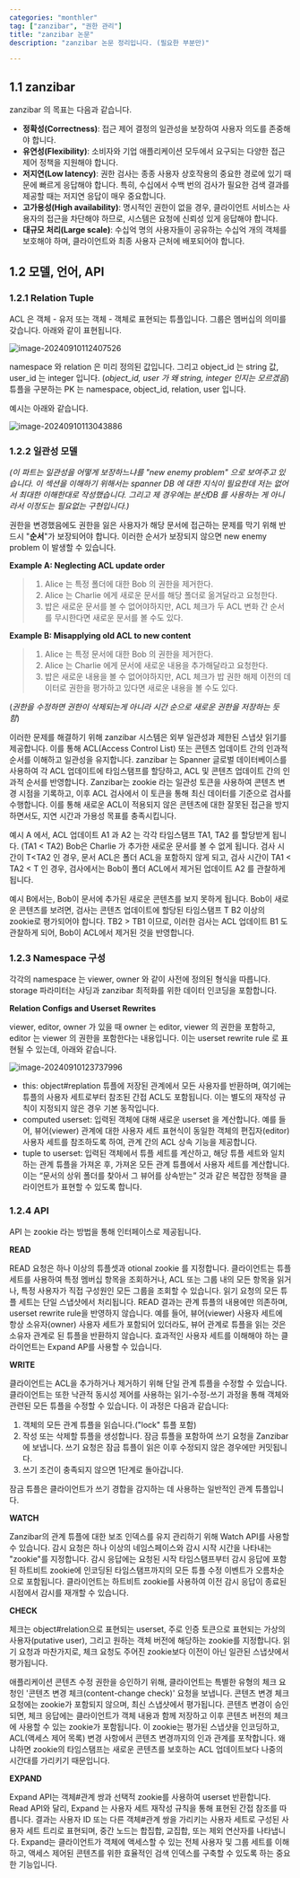 ```yaml
---
categories: "monthler"
tag: ["zanzibar", "권한 관리"]
title: "zanzibar 논문"
description: "zanzibar 논문 정리입니다. (필요한 부분만)"

---
```


## 1.1 zanzibar

zanzibar 의 목표는 다음과 같습니다.

- **정확성(Correctness)**: 접근 제어 결정의 일관성을 보장하여 사용자 의도를 존중해야 합니다.
- **유연성(Flexibility)**: 소비자와 기업 애플리케이션 모두에서 요구되는 다양한 접근 제어 정책을 지원해야 합니다.
- **저지연(Low latency)**: 권한 검사는 종종 사용자 상호작용의 중요한 경로에 있기 때문에 빠르게 응답해야 합니다. 특히, 수십에서 수백 번의 검사가 필요한 검색 결과를 제공할 때는 저지연 응답이 매우 중요합니다.
- **고가용성(High availability)**: 명시적인 권한이 없을 경우, 클라이언트 서비스는 사용자의 접근을 차단해야 하므로, 시스템은 요청에 신뢰성 있게 응답해야 합니다.
- **대규모 처리(Large scale)**: 수십억 명의 사용자들이 공유하는 수십억 개의 객체를 보호해야 하며, 클라이언트와 최종 사용자 근처에 배포되어야 합니다.

## 1.2 모델, 언어, API

### 1.2.1 Relation Tuple

ACL 은 객체 - 유저 또는 객체 - 객체로 표현되는 튜플입니다. 그룹은 멤버십의 의미를 갖습니다. 아래와 같이 표현됩니다.

![image-20240910112407526](../../images/2024-09-10-zenzibar/image-20240910112407526.png)

namespace 와 relation 은 미리 정의된 값입니다. 그리고 object_id 는 string 값, user_id 는 integer 입니다. (*object_id, user 가 왜 string, integer 인지는 모르겠음*) 튜플을 구분하는 PK 는 namespace, object_id, relation, user 입니다.

예시는 아래와 같습니다.

![image-20240910113043886](../../images/2024-09-10-zenzibar/image-20240910113043886.png)

### 1.2.2 일관성 모델

*(이 파트는 일관성을 어떻게 보장하느냐를 "new enemy problem" 으로 보여주고 있습니다. 이 섹션을 이해하기 위해서는 spanner DB 에 대한 지식이 필요한데 저는 없어서 최대한 이해한대로 작성했습니다. 그리고 제 경우에는 분산DB 를 사용하는 게 아니라서 이정도는 필요없는 구현입니다.)*

권한을 변경했음에도 권한을 잃은 사용자가 해당 문서에 접근하는 문제를 막기 위해 반드시 "**순서**"가 보장되어야 합니다. 이러한 순서가 보장되지 않으면 new enemy problem 이 발생할 수 있습니다.

**Example A: Neglecting ACL update order** 

> 1. Alice 는 특정 폴더에 대한 Bob 의 권한을 제거한다.
> 1. Alice 는 Charlie 에게 새로운 문서를 해당 폴더로 옮겨달라고 요청한다.
> 1. 밥은 새로운 문서를 볼 수 없어야하지만, ACL 체크가 두 ACL 변화 간 순서를 무시한다면 새로운 문서를 볼 수도 있다.

**Example B: Misapplying old ACL to new content** 

> 1. Alice 는 특정 문서에 대한 Bob 의 권한을 제거한다.
> 1. Alice 는 Charlie 에게 문서에 새로운 내용을 추가해달라고 요청한다.
> 1. 밥은 새로운 내용을 볼 수 없어야하지만, ACL 체크가 밥 권한 해제 이전의 데이터로 권한을 평가하고 있다면 새로운 내용을 볼 수도 있다.

(*권한을 수정하면 권한이 삭제되는게 아니라 시간 순으로 새로운 권한을 저장하는 듯 함*)

이러한 문제를 해결하기 위해 zanzibar 시스템은 외부 일관성과 제한된 스냅샷 읽기를 제공합니다. 이를 통해 ACL(Access Control List) 또는 콘텐츠 업데이트 간의 인과적 순서를 이해하고 일관성을 유지합니다. zanzibar 는 Spanner 글로벌 데이터베이스를 사용하여 각 ACL 업데이트에 타임스탬프를 할당하고, ACL 및 콘텐츠 업데이트 간의 인과적 순서를 반영합니다. Zanzibar는 zookie 라는 일관성 토큰을 사용하여 콘텐츠 변경 시점을 기록하고, 이후 ACL 검사에서 이 토큰을 통해 최신 데이터를 기준으로 검사를 수행합니다. 이를 통해 새로운 ACL이 적용되지 않은 콘텐츠에 대한 잘못된 접근을 방지하면서도, 지연 시간과 가용성 목표를 충족시킵니다.

  예시 A 에서, ACL 업데이트 A1 과 A2 는 각각 타임스탬프 TA1, TA2 를 할당받게 됩니다. (TA1 < TA2) Bob은 Charlie 가 추가한 새로운 문서를 볼 수 없게 됩니다. 검사 시간이 T<TA2 인 경우, 문서 ACL은 폴더 ACL을 포함하지 않게 되고, 검사 시간이 TA1 < TA2 < T 인 경우, 검사에서는 Bob이 폴더 ACL에서 제거된 업데이트 A2 를 관찰하게 됩니다.

예시 B에서는, Bob이 문서에 추가된 새로운 콘텐츠를 보지 못하게 됩니다. Bob이 새로운 콘텐츠를 보려면, 검사는 콘텐츠 업데이트에 할당된 타임스탬프 T B2 이상의 zookie로 평가되어야 합니다. TB2 > TB1 이므로, 이러한 검사는 ACL 업데이트 B1 도 관찰하게 되어, Bob이 ACL에서 제거된 것을 반영합니다.

### 1.2.3 Namespace 구성

각각의 namespace 는 viewer, owner 와 같이 사전에 정의된 형식을 따릅니다. storage 파라미터는 샤딩과  zanzibar 최적화를 위한 데이터 인코딩을 포함합니다.

**Relation Configs and Userset Rewrites**

viewer, editor, owner 가 있을 때 owner 는 editor, viewer 의 권한을 포함하고, editor 는  viewer 의 권한을 포함한다는 내용입니다. 이는 userset rewrite rule 로 표현될 수 있는데, 아래와 같습니다.

![image-20240910123737996](../../images/2024-09-10-zenzibar/image-20240910123737996.png)

- this: object#replation 튜플에 저장된 관계에서 모든 사용자를 반환하며, 여기에는 튜플의 사용자 세트로부터 참조된 간접 ACL도 포함됩니다. 이는 별도의 재작성 규칙이 지정되지 않은 경우 기본 동작입니다.
- computed userset: 입력된 객체에 대해 새로운 userset 을 계산합니다. 예를 들어, 뷰어(viewer) 관계에 대한 사용자 세트 표현식이 동일한 객체의 편집자(editor) 사용자 세트를 참조하도록 하여, 관계 간의 ACL 상속 기능을 제공합니다.
- tuple to userset: 입력된 객체에서 튜플 세트를 계산하고, 해당 튜플 세트와 일치하는 관계 튜플을 가져온 후, 가져온 모든 관계 튜플에서 사용자 세트를 계산합니다. 이는 “문서의 상위 폴더를 찾아서 그 뷰어를 상속받는” 것과 같은 복잡한 정책을 클라이언트가 표현할 수 있도록 합니다.

### 1.2.4 API

API 는 zookie 라는 방법을 통해 인터페이스로 제공됩니다.

**READ**

READ 요청은 하나 이상의 튜플셋과 otional zookie 를 지정합니다. 클라이언트는 튜플 세트를 사용하여 특정 멤버십 항목을 조회하거나, ACL 또는 그룹 내의 모든 항목을 읽거나, 특정 사용자가 직접 구성원인 모든 그룹을 조회할 수 있습니다. 읽기 요청의 모든 튜플 세트는 단일 스냅샷에서 처리됩니다. READ 결과는 관계 튜플의 내용에만 의존하며, userset rewrite rule을 반영하지 않습니다. 예를 들어, 뷰어(viewer) 사용자 세트에 항상 소유자(owner) 사용자 세트가 포함되어 있더라도, 뷰어 관계로 튜플을 읽는 것은 소유자 관계로 된 튜플을 반환하지 않습니다. 효과적인 사용자 세트를 이해해야 하는 클라이언트는 Expand AP를 사용할 수 있습니다.

**WRITE**

클라이언트는 ACL을 추가하거나 제거하기 위해 단일 관계 튜플을 수정할 수 있습니다. 클라이언트는 또한 낙관적 동시성 제어를 사용하는 읽기-수정-쓰기 과정을 통해 객체와 관련된 모든 튜플을 수정할 수 있습니다. 이 과정은 다음과 같습니다:

1. 객체의 모든 관계 튜플을 읽습니다.("lock" 튜플 포함)
2. 작성 또는 삭제할 튜플을 생성합니다. 잠금 튜플을 포함하여 쓰기 요청을 Zanzibar에 보냅니다. 쓰기 요청은 잠금 튜플이 읽은 이후 수정되지 않은 경우에만 커밋됩니다.
3. 쓰기 조건이 충족되지 않으면 1단계로 돌아갑니다. 

잠금 튜플은 클라이언트가 쓰기 경합을 감지하는 데 사용하는 일반적인 관계 튜플입니다.

**WATCH**

Zanzibar의 관계 튜플에 대한 보조 인덱스를 유지 관리하기 위해 Watch API를 사용할 수 있습니다. 감시 요청은 하나 이상의 네임스페이스와 감시 시작 시간을 나타내는 "zookie"를 지정합니다. 감시 응답에는 요청된 시작 타임스탬프부터 감시 응답에 포함된 하트비트 zookie에 인코딩된 타임스탬프까지의 모든 튜플 수정 이벤트가 오름차순으로 포함됩니다. 클라이언트는 하트비트 zookie를 사용하여 이전 감시 응답이 종료된 시점에서 감시를 재개할 수 있습니다.

**CHECK**

체크는 object#relation으로 표현되는 userset, 주로 인증 토큰으로 표현되는 가상의 사용자(putative user), 그리고 원하는 객체 버전에 해당하는 zookie를 지정합니다. 읽기 요청과 마찬가지로, 체크 요청도 주어진 zookie보다 이전이 아닌 일관된 스냅샷에서 평가됩니다.

애플리케이션 콘텐츠 수정 권한을 승인하기 위해, 클라이언트는 특별한 유형의 체크 요청인 '콘텐츠 변경 체크(content-change check)' 요청을 보냅니다. 콘텐츠 변경 체크 요청에는 zookie가 포함되지 않으며, 최신 스냅샷에서 평가됩니다. 콘텐츠 변경이 승인되면, 체크 응답에는 클라이언트가 객체 내용과 함께 저장하고 이후 콘텐츠 버전의 체크에 사용할 수 있는 zookie가 포함됩니다. 이 zookie는 평가된 스냅샷을 인코딩하고, ACL(액세스 제어 목록) 변경 사항에서 콘텐츠 변경까지의 인과 관계를 포착합니다. 왜냐하면 zookie의 타임스탬프는 새로운 콘텐츠를 보호하는 ACL 업데이트보다 나중의 시간대를 가리키기 때문입니다.

**EXPAND**

Expand API는 객체#관계 쌍과 선택적 zookie를 사용하여 userset 반환합니다. Read API와 달리, Expand 는 사용자 세트 재작성 규칙을 통해 표현된 간접 참조를 따릅니다. 결과는 사용자 ID 또는 다른 객체#관계 쌍을 가리키는 사용자 세트로 구성된 사용자 세트 트리로 표현되며, 중간 노드는 합집합, 교집합, 또는 제외 연산자를 나타냅니다. Expand는 클라이언트가 객체에 액세스할 수 있는 전체 사용자 및 그룹 세트를 이해하고, 액세스 제어된 콘텐츠를 위한 효율적인 검색 인덱스를 구축할 수 있도록 하는 중요한 기능입니다.

